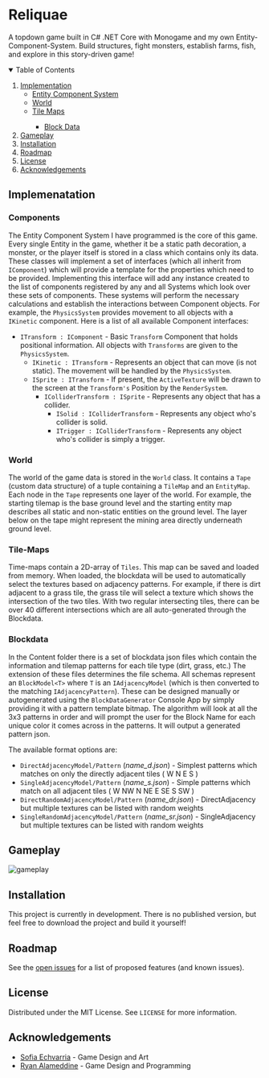 <!--
[![Contributors][contributors-shield]][contributors-url]
[![Forks][forks-shield]][forks-url]
[![Stargazers][stars-shield]][stars-url]
[![Issues][issues-shield]][issues-url]
[![MIT License][license-shield]][license-url]
[![LinkedIn][linkedin-shield]][linkedin-url]
-->


# Reliquae

A topdown game built in C# .NET Core with Monogame and my own Entity-Component-System. Build structures, fight monsters, establish farms, fish, and explore in this story-driven game!

<!-- TABLE OF CONTENTS -->
<details open="open">
  <summary>Table of Contents</summary>
  <ol>
    <li><a href="#implementation">Implementation</a>
      <ul>
        <li><a href="#Components">Entity Component System</a></li>
        <li><a href="#world">World</a></li>
        <li><a href="#tilemap">Tile Maps</a></li>
        <ul>
          <li><a href="#blockdata">Block Data</a></li>
        </ul>
      </ul>
    </li>
    <li><a href="#gameplay">Gameplay</a></li>
    <li><a href="#installation">Installation</a></li>
    <li><a href="#roadmap">Roadmap</a></li>
    <li><a href="#license">License</a></li>
    <li><a href="#acknowledgements">Acknowledgements</a></li>
  </ol>
</details>


## Implemenatation

### Components

The Entity Component System I have programmed is the core of this game. Every single Entity in the game, whether it be a static path decoration, a monster, or the player itself is stored in a class which contains only its data. These classes will implement a set of interfaces (which all inherit from `IComponent`) which will provide a template for the properties which need to be provided. Implementing this interface will add any instance created to the list of components registered by any and all Systems which look over these sets of components. These systems will perform the necessary calculations and establish the interactions between Component objects. For example, the `PhysicsSystem` provides movement to all objects with a `IKinetic` component. Here is a list of all available Component interfaces:

  - `ITransform : IComponent` - Basic `Transform` Component that holds positional information. All objects with `Transforms` are given to the `PhysicsSystem`.
    - `IKinetic : ITransform` - Represents an object that can move (is not static). The movement will be handled by the `PhysicsSystem`.
    - `ISprite : ITransform` - If present, the `ActiveTexture` will be drawn to the screen at the `Transform's` Position by the `RenderSystem`.
        - `IColliderTransform : ISprite` - Represents any object that has a collider.
          - `ISolid : IColliderTransform` - Represents any object who's collider is solid.
          - `ITrigger : IColliderTransform` - Represents any object who's collider is simply a trigger.

### World

The world of the game data is stored in the `World` class. It contains a `Tape` (custom data structure) of a tuple containing a `TileMap` and an `EntityMap`.
Each node in the `Tape` represents one layer of the world. For example, the starting tilemap is the base ground level and the starting entity map describes all static and non-static entities on the ground level. The layer below on the tape might represent the mining area directly underneath ground level.

### Tile-Maps

Time-maps contain a 2D-array of `Tiles`. This map can be saved and loaded from memory. 
When loaded, the blockdata will be used to automatically select the textures based on adjacency patterns.
For example, if there is dirt adjacent to a grass tile, the grass tile will select a texture which shows the intersection of the two tiles.
With two regular intersecting tiles, there can be over 40 different intersections which are all auto-generated through the Blockdata.

### Blockdata

In the Content folder there is a set of blockdata json files which contain the information and tilemap patterns for each tile type (dirt, grass, etc.)
The extension of these files determines the file schema. All schemas represent an `BlockModel<T>` where `T` is an `IAdjacencyModel` (which is then converted to the matching `IAdjacencyPattern`). These can be designed manually or autogenerated using the `BlockDataGenerator` Console App by simply providing it with a pattern template bitmap. The algorithm will look at all the 3x3 patterns in order and will prompt the user for the Block Name for
each unique color it comes across in the patterns. It will output a generated pattern json.

The available format options are:

 - `DirectAdjacencyModel/Pattern` (*name_d.json*) - Simplest patterns which matches on only the directly adjacent tiles ( W N E S )
 - `SingleAdjacencyModel/Pattern` (*name_s.json*) - Simple patterns which match on all adjacent tiles ( W NW N NE E SE S SW )
 - `DirectRandomAdjacencyModel/Pattern` (*name_dr.json*) - DirectAdjacency but multiple textures can be listed with random weights
 - `SingleRandomAdjacencyModel/Pattern` (*name_sr.json*) - SingleAdjacency but multiple textures can be listed with random weights

## Gameplay

![gameplay](https://github.com/RyanAlameddine/Reliquae/raw/master/READMEContent/reliquae.gif)

## Installation

This project is currently in development. There is no published version, but feel free to download the project and build it yourself!

## Roadmap

See the [open issues](https://github.com/RyanAlameddine/Reliquae/issues) for a list of proposed features (and known issues).

## License

Distributed under the MIT License. See `LICENSE` for more information.

## Acknowledgements
* [Sofia Echvarria](https://github.com/21EchavarriaS) - Game Design and Art
* [Ryan Alameddine](https://github.com/RyanAlameddine) - Game Design and Programming
